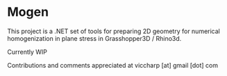 # Mogen

This project is a .NET set of tools for preparing 2D geometry for numerical homogenization in plane stress in Grasshopper3D / Rhino3d.

Currently WIP 

Contributions and comments appreciated at viccharp [at] gmail [dot] com
